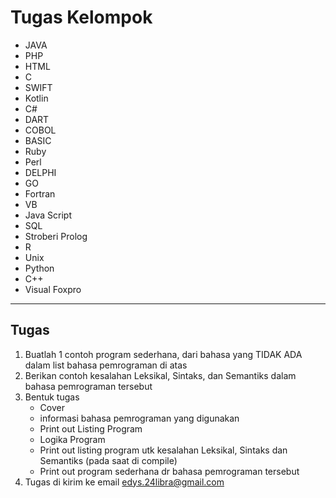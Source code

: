 # Tugas Kelompok

- JAVA
- PHP
- HTML
- C
- SWIFT
- Kotlin
- C#
- DART
- COBOL
- BASIC
- Ruby
- Perl
- DELPHI
- GO
- Fortran
- VB
- Java Script
- SQL
- Stroberi Prolog
- R
- Unix
- Python
- C++
- Visual Foxpro

---

## Tugas

1. Buatlah 1 contoh program sederhana, dari bahasa yang TIDAK ADA dalam list bahasa pemrograman di atas
2. Berikan contoh kesalahan Leksikal, Sintaks, dan Semantiks dalam bahasa pemrograman tersebut
3. Bentuk tugas
    - Cover
    - informasi bahasa pemrograman yang digunakan
    - Print out Listing Program
    - Logika Program
    - Print out listing program utk kesalahan Leksikal, Sintaks dan Semantiks (pada saat di compile)
    - Print out program sederhana dr bahasa pemrograman tersebut
4. Tugas di kirim ke email <edys.24libra@gmail.com>
